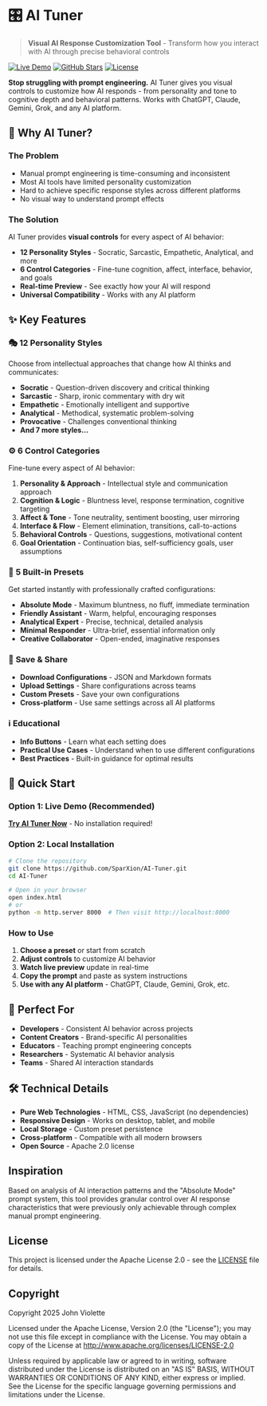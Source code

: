# 🎛️ AI Tuner

> **Visual AI Response Customization Tool** - Transform how you interact with AI through precise behavioral controls

[![Live Demo](https://img.shields.io/badge/Live%20Demo-Try%20AI%20Tuner-blue?style=for-the-badge)](https://sparxion.github.io/AI-Tuner/)
[![GitHub Stars](https://img.shields.io/github/stars/SparXion/AI-Tuner?style=for-the-badge&logo=github)](https://github.com/SparXion/AI-Tuner)
[![License](https://img.shields.io/badge/License-Apache%202.0-green?style=for-the-badge)](LICENSE)

**Stop struggling with prompt engineering.** AI Tuner gives you visual controls to customize how AI responds - from personality and tone to cognitive depth and behavioral patterns. Works with ChatGPT, Claude, Gemini, Grok, and any AI platform.

## 🚀 **Why AI Tuner?**

### **The Problem**
- Manual prompt engineering is time-consuming and inconsistent
- Most AI tools have limited personality customization
- Hard to achieve specific response styles across different platforms
- No visual way to understand prompt effects

### **The Solution**
AI Tuner provides **visual controls** for every aspect of AI behavior:
- **12 Personality Styles** - Socratic, Sarcastic, Empathetic, Analytical, and more
- **6 Control Categories** - Fine-tune cognition, affect, interface, behavior, and goals
- **Real-time Preview** - See exactly how your AI will respond
- **Universal Compatibility** - Works with any AI platform

## ✨ **Key Features**

### 🎭 **12 Personality Styles**
Choose from intellectual approaches that change how AI thinks and communicates:
- **Socratic** - Question-driven discovery and critical thinking
- **Sarcastic** - Sharp, ironic commentary with dry wit
- **Empathetic** - Emotionally intelligent and supportive
- **Analytical** - Methodical, systematic problem-solving
- **Provocative** - Challenges conventional thinking
- **And 7 more styles...**

### ⚙️ **6 Control Categories**
Fine-tune every aspect of AI behavior:

1. **Personality & Approach** - Intellectual style and communication approach
2. **Cognition & Logic** - Bluntness level, response termination, cognitive targeting
3. **Affect & Tone** - Tone neutrality, sentiment boosting, user mirroring
4. **Interface & Flow** - Element elimination, transitions, call-to-actions
5. **Behavioral Controls** - Questions, suggestions, motivational content
6. **Goal Orientation** - Continuation bias, self-sufficiency goals, user assumptions

### 🎯 **5 Built-in Presets**
Get started instantly with professionally crafted configurations:

- **Absolute Mode** - Maximum bluntness, no fluff, immediate termination
- **Friendly Assistant** - Warm, helpful, encouraging responses  
- **Analytical Expert** - Precise, technical, detailed analysis
- **Minimal Responder** - Ultra-brief, essential information only
- **Creative Collaborator** - Open-ended, imaginative responses

### 💾 **Save & Share**
- **Download Configurations** - JSON and Markdown formats
- **Upload Settings** - Share configurations across teams
- **Custom Presets** - Save your own configurations
- **Cross-platform** - Use same settings across all AI platforms

### ℹ️ **Educational**
- **Info Buttons** - Learn what each setting does
- **Practical Use Cases** - Understand when to use different configurations
- **Best Practices** - Built-in guidance for optimal results

## 🚀 **Quick Start**

### **Option 1: Live Demo (Recommended)**
[**Try AI Tuner Now**](https://sparxion.github.io/AI-Tuner/) - No installation required!

### **Option 2: Local Installation**
```bash
# Clone the repository
git clone https://github.com/SparXion/AI-Tuner.git
cd AI-Tuner

# Open in your browser
open index.html
# or
python -m http.server 8000  # Then visit http://localhost:8000
```

### **How to Use**
1. **Choose a preset** or start from scratch
2. **Adjust controls** to customize AI behavior
3. **Watch live preview** update in real-time
4. **Copy the prompt** and paste as system instructions
5. **Use with any AI platform** - ChatGPT, Claude, Gemini, Grok, etc.

## 🎯 **Perfect For**

- **Developers** - Consistent AI behavior across projects
- **Content Creators** - Brand-specific AI personalities
- **Educators** - Teaching prompt engineering concepts
- **Researchers** - Systematic AI behavior analysis
- **Teams** - Shared AI interaction standards

## 🛠️ **Technical Details**

- **Pure Web Technologies** - HTML, CSS, JavaScript (no dependencies)
- **Responsive Design** - Works on desktop, tablet, and mobile
- **Local Storage** - Custom preset persistence
- **Cross-platform** - Compatible with all modern browsers
- **Open Source** - Apache 2.0 license

## Inspiration

Based on analysis of AI interaction patterns and the "Absolute Mode" prompt system, this tool provides granular control over AI response characteristics that were previously only achievable through complex manual prompt engineering.

## License

This project is licensed under the Apache License 2.0 - see the [LICENSE](LICENSE) file for details.

## Copyright

Copyright 2025 John Violette

Licensed under the Apache License, Version 2.0 (the "License"); you may not use this file except in compliance with the License. You may obtain a copy of the License at http://www.apache.org/licenses/LICENSE-2.0

Unless required by applicable law or agreed to in writing, software distributed under the License is distributed on an "AS IS" BASIS, WITHOUT WARRANTIES OR CONDITIONS OF ANY KIND, either express or implied. See the License for the specific language governing permissions and limitations under the License.
